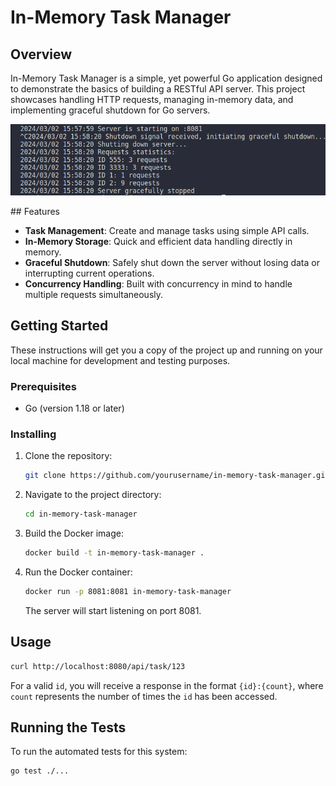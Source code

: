 # In-Memory Task Manager

## Overview

In-Memory Task Manager is a simple, yet powerful Go application designed to demonstrate the basics of building a RESTful API server. This project showcases handling HTTP requests, managing in-memory data, and implementing graceful shutdown for Go servers.
<p align="center">
  <img src="image.png" alt="alt text">
</p>
## Features

- **Task Management**: Create and manage tasks using simple API calls.
- **In-Memory Storage**: Quick and efficient data handling directly in memory.
- **Graceful Shutdown**: Safely shut down the server without losing data or interrupting current operations.
- **Concurrency Handling**: Built with concurrency in mind to handle multiple requests simultaneously.

## Getting Started

These instructions will get you a copy of the project up and running on your local machine for development and testing purposes.

### Prerequisites

- Go (version 1.18 or later)

### Installing

1. Clone the repository:

    ```bash
    git clone https://github.com/yourusername/in-memory-task-manager.git
    ```

2. Navigate to the project directory:

    ```bash
    cd in-memory-task-manager
    ```

3. Build the Docker image:

    ```bash
    docker build -t in-memory-task-manager .
    ```

4. Run the Docker container:

    ```bash
    docker run -p 8081:8081 in-memory-task-manager
    ```

    The server will start listening on port 8081.

## Usage

  ```bash
  curl http://localhost:8080/api/task/123
  ```

  For a valid `id`, you will receive a response in the format `{id}:{count}`, where `count` represents the number of times the `id` has been accessed.

## Running the Tests

To run the automated tests for this system:

```bash
go test ./...
```